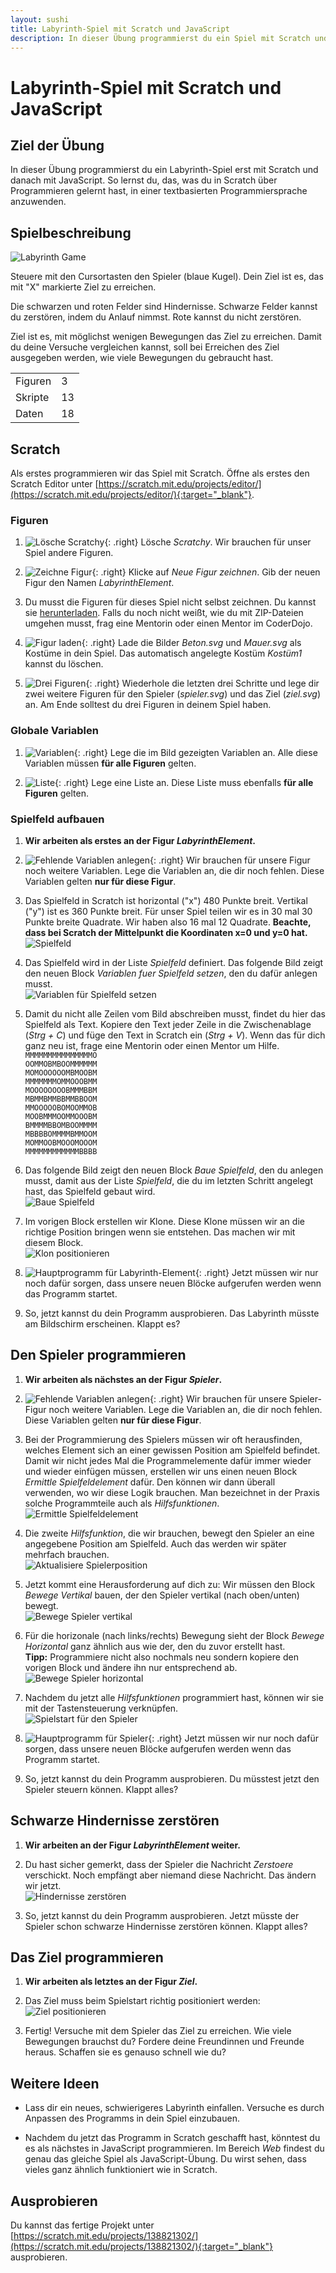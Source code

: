 ```yaml
---
layout: sushi
title: Labyrinth-Spiel mit Scratch und JavaScript
description: In dieser Übung programmierst du ein Spiel mit Scratch und übersetzt es dann in JavaScript
---
```


# Labyrinth-Spiel mit Scratch und JavaScript

## Ziel der Übung

In dieser Übung programmierst du ein Labyrinth-Spiel erst mit Scratch und danach mit JavaScript. So lernst du, das, was du in Scratch über Programmieren gelernt hast, in einer textbasierten Programmiersprache anzuwenden.

## Spielbeschreibung

<div class="row sushi-intro">
	<div class="col-sm-6"><img alt="Labyrinth Game" src="scratch-labyrinth/labyrinth.png" /></div>
	<div class="col-sm-6">
		<p>Steuere mit den Cursortasten den Spieler (blaue Kugel). Dein Ziel ist es, das mit "X" markierte Ziel zu erreichen.</p>
		<p>Die schwarzen und roten Felder sind Hindernisse. Schwarze Felder kannst du zerstören, indem du Anlauf nimmst. Rote kannst du nicht zerstören.</p>
		<p>Ziel ist es, mit möglichst wenigen Bewegungen das Ziel zu erreichen. Damit du deine Versuche vergleichen kannst, soll bei Erreichen des Ziel ausgegeben werden, wie viele Bewegungen du gebraucht hast.</p>
		<table class="table sushi-stats">
			<tbody>
				<tr>
					<td>Figuren</td>
					<td>3</td>
				</tr>
				<tr>
					<td>Skripte</td>
					<td>13</td>
				</tr>
				<tr>
					<td>Daten</td>
					<td>18</td>
				</tr>
			</tbody>
		</table>
	</div>
</div>

## Scratch

Als erstes programmieren wir das Spiel mit Scratch. Öffne als erstes den Scratch Editor unter [https://scratch.mit.edu/projects/editor/](https://scratch.mit.edu/projects/editor/){:target="_blank"}.

### Figuren

1. ![Lösche Scratchy](scratch-labyrinth/loesche-scratchy.png){: .right}
Lösche *Scratchy*. Wir brauchen für unser Spiel andere Figuren.

1. ![Zeichne Figur](scratch-labyrinth/neue-figure-zeichnen.png){: .right}
Klicke auf *Neue Figur zeichnen*. Gib der neuen Figur den Namen *LabyrinthElement*.

1. Du musst die Figuren für dieses Spiel nicht selbst zeichnen. Du kannst sie [herunterladen](scratch-labyrinth/figuren.zip). Falls du noch nicht weißt, wie du mit ZIP-Dateien umgehen musst, frag eine Mentorin oder einen Mentor im CoderDojo.

1. ![Figur laden](scratch-labyrinth/kostuem-laden.png){: .right}
Lade die Bilder *Beton.svg* und *Mauer.svg* als Kostüme in dein Spiel. Das automatisch angelegte Kostüm *Kostüm1* kannst du löschen.

1. ![Drei Figuren](scratch-labyrinth/drei-figuren.png){: .right}
Wiederhole die letzten drei Schritte und lege dir zwei weitere Figuren für den Spieler (*spieler.svg*) und das Ziel (*ziel.svg*) an. Am Ende solltest du drei Figuren in deinem Spiel haben.

### Globale Variablen

1. ![Variablen](scratch-labyrinth/variablen.png){: .right}
Lege die im Bild gezeigten Variablen an. Alle diese Variablen müssen **für alle Figuren** gelten.

1. ![Liste](scratch-labyrinth/feld.png){: .right}
Lege eine Liste an. Diese Liste muss ebenfalls **für alle Figuren** gelten.

### Spielfeld aufbauen

1. **Wir arbeiten als erstes an der Figur *LabyrinthElement*.**

1. ![Fehlende Variablen anlegen](scratch-labyrinth/mauer-variablen.png){: .right}
Wir brauchen für unsere Figur noch weitere Variablen. Lege die Variablen an, die dir noch fehlen. Diese Variablen gelten **nur für diese Figur**.

1. Das Spielfeld in Scratch ist horizontal ("x") 480 Punkte breit. Vertikal ("y") ist es 360 Punkte breit. Für unser Spiel teilen wir es in 30 mal 30 Punkte breite Quadrate. Wir haben also 16 mal 12 Quadrate. **Beachte, dass bei Scratch der Mittelpunkt die Koordinaten x=0 und y=0 hat.**<br/>
![Spielfeld](scratch-labyrinth/scratch-spielfeld.png)

1. Das Spielfeld wird in der Liste *Spielfeld* definiert. Das folgende Bild zeigt den neuen Block *Variablen fuer Spielfeld setzen*, den du dafür anlegen musst.<br/>
![Variablen für Spielfeld setzen](scratch-labyrinth/variablen-fuer-spielfeld-setzen.png)

1. Damit du nicht alle Zeilen vom Bild abschreiben musst, findet du hier das Spielfeld als Text. Kopiere den Text jeder Zeile in die Zwischenablage (*Strg + C*) und füge den Text in Scratch ein (*Strg + V*). Wenn das für dich ganz neu ist, frage eine Mentorin oder einen Mentor um Hilfe.<br/>
`MMMMMMMMMMMMMMMO`<br/>
`OOMMOBMBOOMMMMMM`<br/>
`MOMOOOOOOMBMOOBM`<br/>
`MMMMMMMOMMOOOBMM`<br/>
`MOOOOOOOOBMMMBBM`<br/>
`MBMMBMMBBMMBBOOM`<br/>
`MMOOOOOBOMOOMMOB`<br/>
`MOOBMMMOOMMOOOBM`<br/>
`BMMMMBBOMBOOMMMM`<br/>
`MBBBBOMMMMBMMOOM`<br/>
`MOMMOOBMOOOMOOOM`<br/>
`MMMMMMMMMMMMBBBB`

1. Das folgende Bild zeigt den neuen Block *Baue Spielfeld*, den du anlegen musst, damit aus der Liste *Spielfeld*, die du im letzten Schritt angelegt hast, das Spielfeld gebaut wird.<br/>
![Baue Spielfeld](scratch-labyrinth/baue-spielfeld.png)

1. Im vorigen Block erstellen wir Klone. Diese Klone müssen wir an die richtige Position bringen wenn sie entstehen. Das machen wir mit diesem Block.<br/>
![Klon positionieren](scratch-labyrinth/mauer-klon.png)

1. ![Hauptprogramm für Labyrinth-Element](scratch-labyrinth/mauer-hauptprogramm.png){: .right}
Jetzt müssen wir nur noch dafür sorgen, dass unsere neuen Blöcke aufgerufen werden wenn das Programm startet.<br/>

1. So, jetzt kannst du dein Programm ausprobieren. Das Labyrinth müsste am Bildschirm erscheinen. Klappt es?

## Den Spieler programmieren

1. **Wir arbeiten als nächstes an der Figur *Spieler*.**

1. ![Fehlende Variablen anlegen](scratch-labyrinth/spieler-variablen.png){: .right}
Wir brauchen für unsere Spieler-Figur noch weitere Variablen. Lege die Variablen an, die dir noch fehlen. Diese Variablen gelten **nur für diese Figur**.

1. Bei der Programmierung des Spielers müssen wir oft herausfinden, welches Element sich an einer gewissen Position am Spielfeld befindet. Damit wir nicht jedes Mal die Programmelemente dafür immer wieder und wieder einfügen müssen, erstellen wir uns einen neuen Block *Ermittle Spielfeldelement* dafür. Den können wir dann überall verwenden, wo wir diese Logik brauchen. Man bezeichnet in der Praxis solche Programmteile auch als *Hilfsfunktionen*.<br/>
![Ermittle Spielfeldelement](scratch-labyrinth/ermittle-spielfeldelement.png)

1. Die zweite *Hilfsfunktion*, die wir brauchen, bewegt den Spieler an eine angegebene Position am Spielfeld. Auch das werden wir später mehrfach brauchen.<br/>
![Aktualisiere Spielerposition](scratch-labyrinth/aktualisiere-spielerposition.png)

1. Jetzt kommt eine Herausforderung auf dich zu: Wir müssen den Block *Bewege Vertikal* bauen, der den Spieler vertikal (nach oben/unten) bewegt.<br/>
![Bewege Spieler vertikal](scratch-labyrinth/spieler-vertikal.png)

1. Für die horizonale (nach links/rechts) Bewegung sieht der Block *Bewege Horizontal* ganz ähnlich aus wie der, den du zuvor erstellt hast.<br/>
**Tipp:** Programmiere nicht also nochmals neu sondern kopiere den vorigen Block und ändere ihn nur entsprechend ab.<br/>
![Bewege Spieler horizontal](scratch-labyrinth/spieler-horizontal.png)

1. Nachdem du jetzt alle *Hilfsfunktionen* programmiert hast, können wir sie mit der Tastensteuerung verknüpfen.<br/>
![Spielstart für den Spieler](scratch-labyrinth/spieler-spielstart.png)

1. ![Hauptprogramm für Spieler](scratch-labyrinth/spieler-hauptprogramm.png){: .right}
Jetzt müssen wir nur noch dafür sorgen, dass unsere neuen Blöcke aufgerufen werden wenn das Programm startet.<br/>

1. So, jetzt kannst du dein Programm ausprobieren. Du müsstest jetzt den Spieler steuern können. Klappt alles?

## Schwarze Hindernisse zerstören

1. **Wir arbeiten an der Figur *LabyrinthElement* weiter.**

1. Du hast sicher gemerkt, dass der Spieler die Nachricht *Zerstoere* verschickt. Noch empfängt aber niemand diese Nachricht. Das ändern wir jetzt.<br/>
![Hindernisse zerstören](scratch-labyrinth/zerstoere.png)

1. So, jetzt kannst du dein Programm ausprobieren. Jetzt müsste der Spieler schon schwarze Hindernisse zerstören können. Klappt alles?

## Das Ziel programmieren

1. **Wir arbeiten als letztes an der Figur *Ziel*.**

1. Das Ziel muss beim Spielstart richtig positioniert werden:<br/>
![Ziel positionieren](scratch-labyrinth/ziel.png)

1. Fertig! Versuche mit dem Spieler das Ziel zu erreichen. Wie viele Bewegungen brauchst du? Fordere deine Freundinnen und Freunde heraus. Schaffen sie es genauso schnell wie du?

## Weitere Ideen

* Lass dir ein neues, schwierigeres Labyrinth einfallen. Versuche es durch Anpassen des Programms in dein Spiel einzubauen.

* Nachdem du jetzt das Programm in Scratch geschafft hast, könntest du es als nächstes in JavaScript programmieren. Im Bereich *Web* findest du genau das gleiche Spiel als JavaScript-Übung. Du wirst sehen, dass vieles ganz ähnlich funktioniert wie in Scratch.

## Ausprobieren

Du kannst das fertige Projekt unter [https://scratch.mit.edu/projects/138821302/](https://scratch.mit.edu/projects/138821302/){:target="_blank"} ausprobieren.
